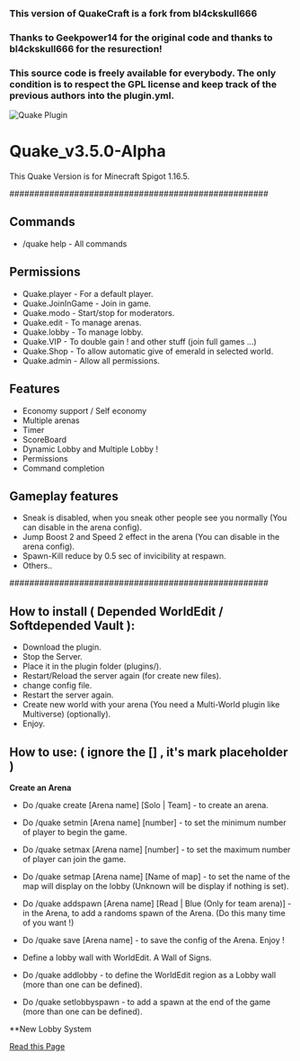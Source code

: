 ### This version of QuakeCraft is a fork from bl4ckskull666
### Thanks to Geekpower14 for the original code and thanks to bl4ckskull666 for the resurection!
### This source code is freely available for everybody. The only condition is to respect the GPL license and keep track of the previous authors into the plugin.yml.

![Quake Plugin](https://media.forgecdn.net/avatars/67/696/636163107094889338.png)

# Quake_v3.5.0-Alpha
This Quake Version is for Minecraft Spigot 1.16.5.

####################################################

## Commands
* /quake help - All commands

## Permissions
* Quake.player - For a default player.
* Quake.JoinInGame - Join in game.
* Quake.modo - Start/stop for moderators.
* Quake.edit - To manage arenas.
* Quake.lobby - To manage lobby.
* Quake.VIP - To double gain ! and other stuff (join full games ...)
* Quake.Shop - To allow automatic give of emerald in selected world.
* Quake.admin - Allow all permissions.

## Features
* Economy support / Self economy
* Multiple arenas
* Timer
* ScoreBoard
* Dynamic Lobby and Multiple Lobby !
* Permissions
* Command completion

## Gameplay features
* Sneak is disabled, when you sneak other people see you normally (You can disable in the arena config).
* Jump Boost 2 and Speed 2 effect in the arena (You can disable in the arena config).
* Spawn-Kill reduce by 0.5 sec of invicibility at respawn.
* Others..

####################################################

## How to install ( Depended WorldEdit / Softdepended Vault ):
* Download the plugin.
* Stop the Server.
* Place it in the plugin folder (plugins/).
* Restart/Reload the server again (for create new files).
* change config file.
* Restart the server again.
* Create new world with your arena (You need a Multi-World plugin like Multiverse) (optionally).
* Enjoy.

## How to use: ( ignore the [] , it's mark placeholder )
**Create an Arena**
* Do /quake create [Arena name] [Solo | Team] - to create an arena.
* Do /quake setmin [Arena name] [number] - to set the minimum number of player to begin the game.
* Do /quake setmax [Arena name] [number] - to set the maximum number of player can join the game.
* Do /quake setmap [Arena name] [Name of map] - to set the name of the map will display on the lobby (Unknown will be display if nothing is set).
* Do /quake addspawn [Arena name] [Read | Blue (Only for team arena)] - in the Arena, to add a randoms spawn of the Arena. (Do this many time of you want !)
* Do /quake save [Arena name] - to save the config of the Arena. Enjoy !

* Define a lobby wall with WorldEdit. A Wall of Signs.
* Do /quake addlobby - to define the WorldEdit region as a Lobby wall (more than one can be defined).
* Do /quake setlobbyspawn - to add a spawn at the end of the game (more than one can be defined).

**New Lobby System

[Read this Page](https://github.com/Bl4ckSkull666/Quake---The-Gun-Game/wiki/Lobby-system)
